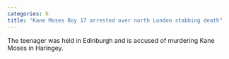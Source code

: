 ```yaml
---
categories: h
title: "Kane Moses Boy 17 arrested over north London stabbing death"
---
```

The teenager was held in Edinburgh and is accused of murdering Kane Moses in Haringey.
